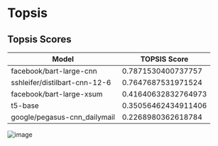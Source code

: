# Topsis
<h2> Topsis Scores </h2>

| Model                           | TOPSIS Score         |
|---------------------------------|----------------------|
| facebook/bart-large-cnn         | 0.7871530400737757  |
| sshleifer/distilbart-cnn-12-6   | 0.7647687531971524  |
| facebook/bart-large-xsum        | 0.41640632832764973 |
| t5-base                         | 0.35056462434911406 |
| google/pegasus-cnn_dailymail    | 0.2268980362618784  |



![image](https://github.com/user-attachments/assets/9903eba8-d16c-4665-9c39-a5969d9929f7)

